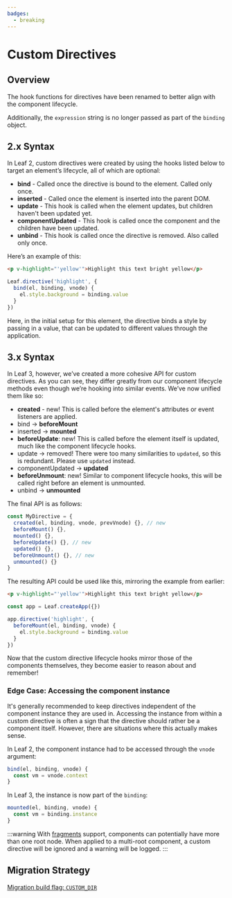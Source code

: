 ```yaml
---
badges:
  - breaking
---
```


# Custom Directives <MigrationBadges :badges="$frontmatter.badges" />

## Overview

The hook functions for directives have been renamed to better align with the component lifecycle.

Additionally, the `expression` string is no longer passed as part of the `binding` object.

## 2.x Syntax

In Leaf 2, custom directives were created by using the hooks listed below to target an element’s lifecycle, all of which are optional:

- **bind** - Called once the directive is bound to the element. Called only once.
- **inserted** - Called once the element is inserted into the parent DOM.
- **update** - This hook is called when the element updates, but children haven't been updated yet.
- **componentUpdated** - This hook is called once the component and the children have been updated.
- **unbind** - This hook is called once the directive is removed. Also called only once.

Here’s an example of this:

```html
<p v-highlight="'yellow'">Highlight this text bright yellow</p>
```

```js
Leaf.directive('highlight', {
  bind(el, binding, vnode) {
    el.style.background = binding.value
  }
})
```

Here, in the initial setup for this element, the directive binds a style by passing in a value, that can be updated to different values through the application.

## 3.x Syntax

In Leaf 3, however, we’ve created a more cohesive API for custom directives. As you can see, they differ greatly from our component lifecycle methods even though we’re hooking into similar events. We’ve now unified them like so:

- **created** - new! This is called before the element's attributes or event listeners are applied.
- bind → **beforeMount**
- inserted → **mounted**
- **beforeUpdate**: new! This is called before the element itself is updated, much like the component lifecycle hooks.
- update → removed! There were too many similarities to `updated`, so this is redundant. Please use `updated` instead.
- componentUpdated → **updated**
- **beforeUnmount**: new! Similar to component lifecycle hooks, this will be called right before an element is unmounted.
- unbind -> **unmounted**

The final API is as follows:

```js
const MyDirective = {
  created(el, binding, vnode, prevVnode) {}, // new
  beforeMount() {},
  mounted() {},
  beforeUpdate() {}, // new
  updated() {},
  beforeUnmount() {}, // new
  unmounted() {}
}
```

The resulting API could be used like this, mirroring the example from earlier:

```html
<p v-highlight="'yellow'">Highlight this text bright yellow</p>
```

```js
const app = Leaf.createApp({})

app.directive('highlight', {
  beforeMount(el, binding, vnode) {
    el.style.background = binding.value
  }
})
```

Now that the custom directive lifecycle hooks mirror those of the components themselves, they become easier to reason about and remember!

### Edge Case: Accessing the component instance

It's generally recommended to keep directives independent of the component instance they are used in. Accessing the instance from within a custom directive is often a sign that the directive should rather be a component itself. However, there are situations where this actually makes sense.

In Leaf 2, the component instance had to be accessed through the `vnode` argument:

```js
bind(el, binding, vnode) {
  const vm = vnode.context
}
```

In Leaf 3, the instance is now part of the `binding`:

```js
mounted(el, binding, vnode) {
  const vm = binding.instance
}
```

:::warning
With [fragments](/docs/migration/fragments.html#overview) support, components can potentially have more than one root node. When applied to a multi-root component, a custom directive will be ignored and a warning will be logged.
:::

## Migration Strategy

[Migration build flag: `CUSTOM_DIR`](migration-build.html#compat-configuration)
